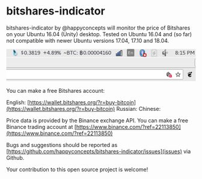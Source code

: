 # bitshares-indicator
bitshares-indicator by @happyconcepts will monitor the price of Bitshares on your Ubuntu 16.04 (Unity) desktop. Tested on Ubuntu 16.04 and (so far) not compatible with newer Ubuntu versions 17.04, 17.10 and 18.04.

![screenshot-of-bitshares-indicator](screenshots/0.64.png "Version 0.64")

 
You can make a free Bitshares account:

English: [https://wallet.bitshares.org/?r=buy-bitcoin](https://wallet.bitshares.org/?r=buy-bitcoin)
Russian: 
Chinese: 

Price data is provided by the Binance exchange API. You can make a free Binance trading account at [https://www.binance.com/?ref=22113850](https://www.binance.com/?ref=22113850)

Bugs and suggestions should be reported as [https://github.com/happyconcepts/bitshares-indicator/issues](issues) via Github. 

Your contribution to this open source project is welcome!


